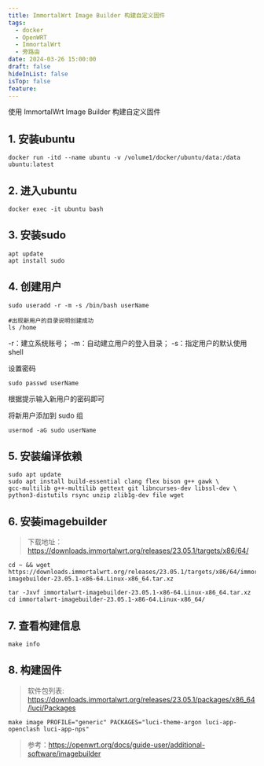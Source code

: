 ```yaml
---
title: ImmortalWrt Image Builder 构建自定义固件
tags:
  - docker
  - OpenWRT
  - ImmortalWrt
  - 旁路由
date: 2024-03-26 15:00:00
draft: false
hideInList: false
isTop: false
feature:
---
```


使用 ImmortalWrt Image Builder 构建自定义固件
<!--more-->


## 1. 安装ubuntu
```
docker run -itd --name ubuntu -v /volume1/docker/ubuntu/data:/data ubuntu:latest
```

## 2. 进入ubuntu
```
docker exec -it ubuntu bash
```

## 3. 安装sudo
```
apt update
apt install sudo
```

## 4. 创建用户
```
sudo useradd -r -m -s /bin/bash userName

#出现新用户的目录说明创建成功
ls /home
```
-r：建立系统账号；
-m：自动建立用户的登入目录；
-s：指定用户的默认使用shell

设置密码
```
sudo passwd userName 
```
根据提示输入新用户的密码即可

将新用户添加到 sudo 组
```
usermod -aG sudo userName
```

## 5. 安装编译依赖
```
sudo apt update
sudo apt install build-essential clang flex bison g++ gawk \
gcc-multilib g++-multilib gettext git libncurses-dev libssl-dev \
python3-distutils rsync unzip zlib1g-dev file wget
```

## 6. 安装imagebuilder
> 下载地址：
https://downloads.immortalwrt.org/releases/23.05.1/targets/x86/64/

```
cd ~ && wget https://downloads.immortalwrt.org/releases/23.05.1/targets/x86/64/immortalwrt-imagebuilder-23.05.1-x86-64.Linux-x86_64.tar.xz

tar -Jxvf immortalwrt-imagebuilder-23.05.1-x86-64.Linux-x86_64.tar.xz
cd immortalwrt-imagebuilder-23.05.1-x86-64.Linux-x86_64/
```

## 7. 查看构建信息
```
make info
```

## 8. 构建固件

> 软件包列表:
https://downloads.immortalwrt.org/releases/23.05.1/packages/x86_64/luci/Packages

```
make image PROFILE="generic" PACKAGES="luci-theme-argon luci-app-openclash luci-app-nps"
```

> 参考：https://openwrt.org/docs/guide-user/additional-software/imagebuilder




